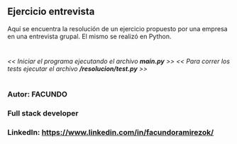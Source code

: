 ## Ejercicio entrevista
Aquí se encuentra la resolución de un ejercicio propuesto por una empresa en una entrevista grupal.
El mismo se realizó en Python.
#
*<< Iniciar el programa ejecutando el archivo **main.py** >>*
*<< Para correr los tests ejecutar el archivo **/resolucion/test.py** >>*
#
#
### Autor: FACUNDO
### Full stack developer
### LinkedIn: https://www.linkedin.com/in/facundoramirezok/
